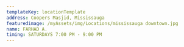 ```yaml
---
templateKey: locationTemplate
address: Coopers Masjid, Mississauga
featuredimage: /myAssets/img/Locations/mississauga downtown.jpg
name: FARHAD A.
timing: SATURDAYS 7:00 PM - 9:00 PM
---
```

